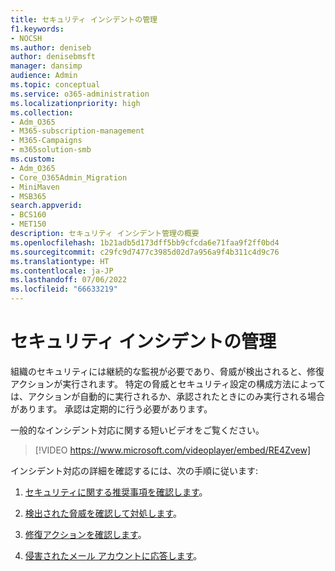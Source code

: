 ```yaml
---
title: セキュリティ インシデントの管理
f1.keywords:
- NOCSH
ms.author: deniseb
author: denisebmsft
manager: dansimp
audience: Admin
ms.topic: conceptual
ms.service: o365-administration
ms.localizationpriority: high
ms.collection:
- Adm_O365
- M365-subscription-management
- M365-Campaigns
- m365solution-smb
ms.custom:
- Adm_O365
- Core_O365Admin_Migration
- MiniMaven
- MSB365
search.appverid:
- BCS160
- MET150
description: セキュリティ インシデント管理の概要
ms.openlocfilehash: 1b21adb5d173dff5bb9cfcda6e71faa9f2ff0bd4
ms.sourcegitcommit: c29fc9d7477c3985d02d7a956a9f4b311c4d9c76
ms.translationtype: HT
ms.contentlocale: ja-JP
ms.lasthandoff: 07/06/2022
ms.locfileid: "66633219"
---
```

# <a name="security-incident-management"></a>セキュリティ インシデントの管理

組織のセキュリティには継続的な監視が必要であり、脅威が検出されると、修復アクションが実行されます。 特定の脅威とセキュリティ設定の構成方法によっては、アクションが自動的に実行されるか、承認されたときにのみ実行される場合があります。 承認は定期的に行う必要があります。

一般的なインシデント対応に関する短いビデオをご覧ください。

> [!VIDEO https://www.microsoft.com/videoplayer/embed/RE4Zvew]

インシデント対応の詳細を確認するには、次の手順に従います:

1. [セキュリティに関する推奨事項を確認します](../security/defender-business/mdb-view-tvm-dashboard.md?toc=/microsoft-365/business-premium/toc.json&bc=/microsoft-365/business-premium/breadcrumb/toc.json)。

2. [検出された脅威を確認して対処します](m365bp-review-threats-take-action.md)。

3. [修復アクションを確認します](m365bp-review-remediation-actions-devices.md)。

4. [侵害されたメール アカウントに応答します](../security/office-365-security/responding-to-a-compromised-email-account.md)。